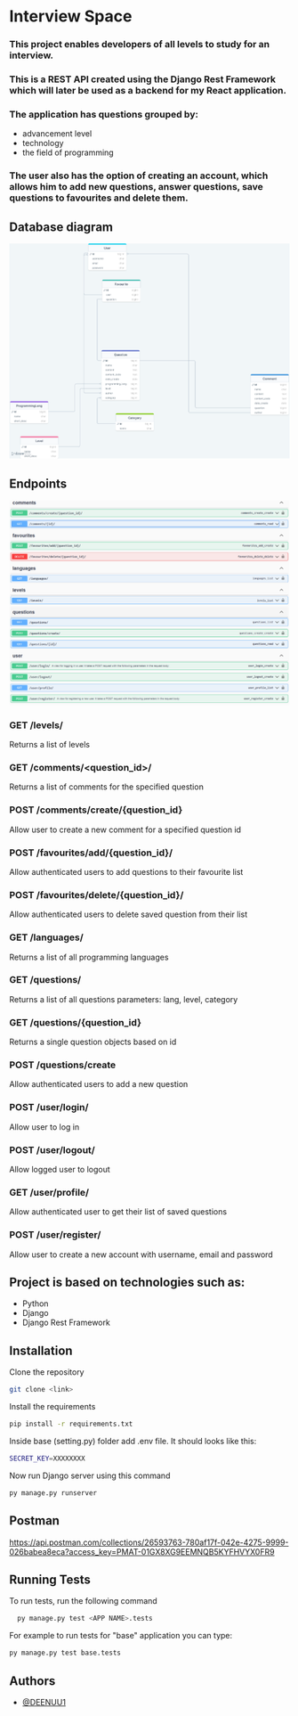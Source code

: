
# Interview Space
### This project enables developers of all levels to study for an interview. 

### This is a REST API created using the Django Rest Framework which will later be used as a backend for my React application. 
### The application has questions grouped by:
- advancement level
- technology
- the field of programming
 
### The user also has the option of creating an account, which allows him to add new questions, answer questions, save questions to favourites and delete them.


## Database diagram

<img src="/images/database.png"/>

## Endpoints

<img src="/images/endpoints.png"/>

### GET /levels/
Returns a list of levels 
### GET /comments/<question_id>/
Returns a list of comments for the specified question
### POST /comments/create/{question_id}
Allow user to create a new comment for a specified question id
### POST /favourites/add/{question_id}/ 
Allow authenticated users to add questions to their favourite list
### POST /favourites/delete/{question_id}/ 
Allow authenticated users to delete saved question from their list
### GET /languages/ 
Returns a list of all programming languages
### GET /questions/ 
Returns a list of all questions parameters: lang, level, category
### GET /questions/{question_id}
Returns a single question objects based on id 
### POST /questions/create 
Allow authenticated users to add a new question
### POST /user/login/ 
Allow user to log in 
### POST /user/logout/
Allow logged user to logout 
### GET /user/profile/ 
Allow authenticated user to get their list of saved questions 
### POST /user/register/ 
Allow user to create a new account with username, email and password


## Project is based on technologies such as:
- Python
- Django
- Django Rest Framework






## Installation

Clone the repository

```bash
git clone <link>
```

Install the requirements

```bash
pip install -r requirements.txt
```

Inside base (setting.py) folder add .env file. It should looks like this:

```bash
SECRET_KEY=XXXXXXXX
```

Now run Django server using this command 

```bash
py manage.py runserver
```

## Postman 

https://api.postman.com/collections/26593763-780af17f-042e-4275-9999-026babea8eca?access_key=PMAT-01GX8XG9EEMNQB5KYFHVYX0FR9

## Running Tests

To run tests, run the following command

```bash
  py manage.py test <APP NAME>.tests 
```

For example to run tests for "base" application you can type: 

```bash
py manage.py test base.tests
```


## Authors

- [@DEENUU1](https://www.github.com/DEENUU1)


